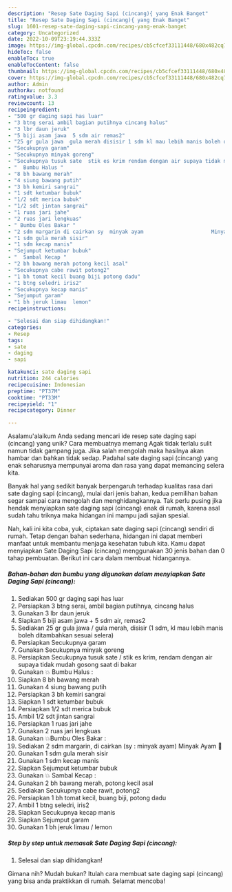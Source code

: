 ```yaml
---
description: "Resep Sate Daging Sapi (cincang){ yang Enak Banget"
title: "Resep Sate Daging Sapi (cincang){ yang Enak Banget"
slug: 1601-resep-sate-daging-sapi-cincang-yang-enak-banget
category: Uncategorized
date: 2022-10-09T23:19:44.333Z
image: https://img-global.cpcdn.com/recipes/cb5cfcef33111448/680x482cq70/sate-daging-sapi-cincang-foto-resep-utama.jpg
hideToc: false
enableToc: true
enableTocContent: false
thumbnail: https://img-global.cpcdn.com/recipes/cb5cfcef33111448/680x482cq70/sate-daging-sapi-cincang-foto-resep-utama.jpg
cover: https://img-global.cpcdn.com/recipes/cb5cfcef33111448/680x482cq70/sate-daging-sapi-cincang-foto-resep-utama.jpg
author: Admin
authorAv: notfound
ratingvalue: 3.3
reviewcount: 13
recipeingredient:
- "500 gr daging sapi has luar"
- "3 btng serai ambil bagian putihnya cincang halus"
- "3 lbr daun jeruk"
- "5 biji asam jawa  5 sdm air remas2"
- "25 gr gula jawa  gula merah disisir 1 sdm kl mau lebih manis boleh ditambahkan sesuai selera"
- "Secukupnya garam"
- "Secukupnya minyak goreng"
- "Secukupnya tusuk sate  stik es krim rendam dengan air supaya tidak mudah gosong saat di bakar"
- "  Bumbu Halus "
- "8 bh bawang merah"
- "4 siung bawang putih"
- "3 bh kemiri sangrai"
- "1 sdt ketumbar bubuk"
- "1/2 sdt merica bubuk"
- "1/2 sdt jintan sangrai"
- "1 ruas jari jahe"
- "2 ruas jari lengkuas"
- " Bumbu Oles Bakar "
- "2 sdm margarin di cairkan sy  minyak ayam                      Minyak Ayam "
- "1 sdm gula merah sisir"
- "1 sdm kecap manis"
- "Sejumput ketumbar bubuk"
- "  Sambal Kecap "
- "2 bh bawang merah potong kecil asal"
- "Secukupnya cabe rawit potong2"
- "1 bh tomat kecil buang biji potong dadu"
- "1 btng seledri iris2"
- "Secukupnya kecap manis"
- "Sejumput garam"
- "1 bh jeruk limau  lemon"
recipeinstructions:

- "Selesai dan siap dihidangkan!"
categories:
- Resep
tags:
- sate
- daging
- sapi

katakunci: sate daging sapi 
nutrition: 244 calories
recipecuisine: Indonesian
preptime: "PT37M"
cooktime: "PT33M"
recipeyield: "1"
recipecategory: Dinner

---
```



Asalamu'alaikum Anda sedang mencari ide resep sate daging sapi (cincang) yang unik? Cara membuatnya memang Agak tidak terlalu sulit namun tidak gampang juga. Jika salah mengolah maka hasilnya akan hambar dan bahkan tidak sedap. Padahal sate daging sapi (cincang) yang enak seharusnya mempunyai aroma dan rasa yang dapat memancing selera kita.




Banyak hal yang sedikit banyak berpengaruh terhadap kualitas rasa dari sate daging sapi (cincang), mulai dari jenis bahan, kedua pemilihan bahan segar sampai cara mengolah dan menghidangkannya. Tak perlu pusing jika hendak menyiapkan sate daging sapi (cincang) enak di rumah, karena asal sudah tahu triknya maka hidangan ini mampu jadi sajian spesial.


Nah, kali ini kita coba, yuk, ciptakan sate daging sapi (cincang) sendiri di rumah. Tetap dengan bahan sederhana, hidangan ini dapat memberi manfaat untuk membantu menjaga kesehatan tubuh kita. Kamu dapat menyiapkan Sate Daging Sapi (cincang) menggunakan 30 jenis bahan dan 0 tahap pembuatan. Berikut ini cara dalam membuat hidangannya.

<!--inarticleads1-->

##### Bahan-bahan dan bumbu yang digunakan dalam menyiapkan Sate Daging Sapi (cincang):

1. Sediakan 500 gr daging sapi has luar
1. Persiapkan 3 btng serai, ambil bagian putihnya, cincang halus
1. Gunakan 3 lbr daun jeruk
1. Siapkan 5 biji asam jawa + 5 sdm air, remas2
1. Sediakan 25 gr gula jawa / gula merah, disisir (1 sdm, kl mau lebih manis boleh ditambahkan sesuai selera)
1. Persiapkan Secukupnya garam
1. Gunakan Secukupnya minyak goreng
1. Persiapkan Secukupnya tusuk sate / stik es krim, rendam dengan air supaya tidak mudah gosong saat di bakar
1. Gunakan  💥 Bumbu Halus :
1. Siapkan 8 bh bawang merah
1. Gunakan 4 siung bawang putih
1. Persiapkan 3 bh kemiri sangrai
1. Siapkan 1 sdt ketumbar bubuk
1. Persiapkan 1/2 sdt merica bubuk
1. Ambil 1/2 sdt jintan sangrai
1. Persiapkan 1 ruas jari jahe
1. Gunakan 2 ruas jari lengkuas
1. Gunakan  💥Bumbu Oles Bakar :
1. Sediakan 2 sdm margarin, di cairkan (sy : minyak ayam)                      Minyak Ayam 🐔
1. Gunakan 1 sdm gula merah sisir
1. Gunakan 1 sdm kecap manis
1. Siapkan Sejumput ketumbar bubuk
1. Gunakan  💥 Sambal Kecap :
1. Gunakan 2 bh bawang merah, potong kecil asal
1. Sediakan Secukupnya cabe rawit, potong2
1. Persiapkan 1 bh tomat kecil, buang biji, potong dadu
1. Ambil 1 btng seledri, iris2
1. Siapkan Secukupnya kecap manis
1. Siapkan Sejumput garam
1. Gunakan 1 bh jeruk limau / lemon




<!--inarticleads2-->

##### Step by step untuk memasak Sate Daging Sapi (cincang):


1. Selesai dan siap dihidangkan!



Gimana nih? Mudah bukan? Itulah cara membuat sate daging sapi (cincang) yang bisa anda praktikkan di rumah. Selamat mencoba!
